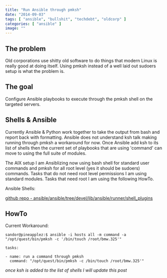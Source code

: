 ```yaml
---
title: "Run Ansible through pmksh"
date: "2014-09-03"
tags: [ "ansible", "bullshit", "techdebt", "oldcorp" ]
categories: [ "ansible" ]
image: ""
---
```


## The problem
Old corporations use shitty old software to do things that modern Linux is really good at doing itself.  Using pmksh instead of a well laid out sudoers setup is what the problem is.  


## The goal
Configure Ansible playbooks to execute through the pmksh shell on the targeted servers.



## Shells & Ansible
Currently Ansible & Python work together to take the output from bash and report back with formatting.  Ansible does not understand ksh talk making running through pmksh a workaround for now.  Once Ansible add ksh to its list of shells then the current set of playbooks that are using 'command' can move to using the full suite of modules.  

The AIX setup I am Ansiblizing now using bash shell for standard user commands and pmksh for all root level (yes it should be sudoers) commands.  Tasks that do not need root level permissions I am using standard modules.  Tasks that need root I am using the following HowTo.

Ansible Shells:

[github repo - ansible/ansible/tree/devel/lib/ansible/runner/shell_plugins](https://github.com/ansible/ansible/tree/devel/lib/ansible/runner/shell_plugins)

## HowTo

Current Workaround:


~~~
sandor@pineapplez:$ ansible -i hosts all -m command -a "/opt/quest/bin/pmksh -c '/bin/touch /root/bmw.325'"
~~~

~~~
tasks:

- name: run a command through pmksh
  command: "/opt/quest/bin/pmksh -c /bin/touch /root/bmw.325'"
~~~

_once ksh is added to the list of shells I will update this post_
